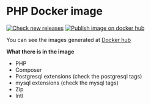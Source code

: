 PHP Docker image
============

[![Check new releases](https://github.com/3lever/php/actions/workflows/check_docker_hub_releases.yml/badge.svg)](https://github.com/3lever/php/actions/workflows/check_docker_hub_releases.yml)
[![Publish image on docker hub](https://github.com/3lever/php/actions/workflows/publish_docker_hub.yml/badge.svg)](https://github.com/3lever/php/actions/workflows/publish_docker_hub.yml)

You can see the images generated at [Docker hub](https://hub.docker.com/repository/docker/3lever/php)

**What there is in the image**
- PHP
- Composer
- Postgresql extensions (check the postgresql tags)
- mysql extensions (check the mysql tags)
- Zip
- Intl
